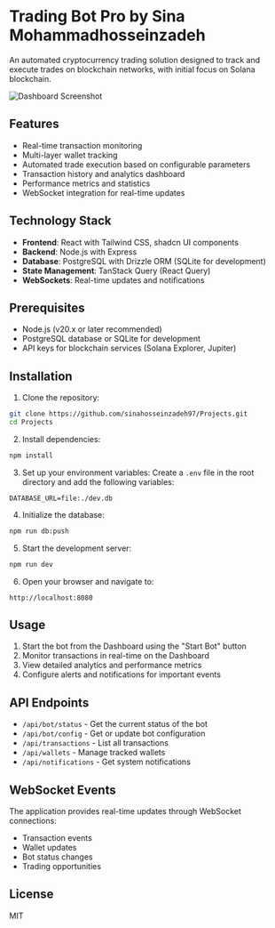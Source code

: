 # Trading Bot Pro by Sina Mohammadhosseinzadeh

An automated cryptocurrency trading solution designed to track and execute trades on blockchain networks, with initial focus on Solana blockchain.

![Dashboard Screenshot](screenshots/dashboard.png)

## Features

- Real-time transaction monitoring
- Multi-layer wallet tracking
- Automated trade execution based on configurable parameters
- Transaction history and analytics dashboard
- Performance metrics and statistics
- WebSocket integration for real-time updates

## Technology Stack

- **Frontend**: React with Tailwind CSS, shadcn UI components
- **Backend**: Node.js with Express
- **Database**: PostgreSQL with Drizzle ORM (SQLite for development)
- **State Management**: TanStack Query (React Query)
- **WebSockets**: Real-time updates and notifications

## Prerequisites

- Node.js (v20.x or later recommended)
- PostgreSQL database or SQLite for development
- API keys for blockchain services (Solana Explorer, Jupiter)

## Installation

1. Clone the repository:
```bash
git clone https://github.com/sinahosseinzadeh97/Projects.git
cd Projects
```

2. Install dependencies:
```bash
npm install
```

3. Set up your environment variables:
Create a `.env` file in the root directory and add the following variables:
```
DATABASE_URL=file:./dev.db
```

4. Initialize the database:
```bash
npm run db:push
```

5. Start the development server:
```bash
npm run dev
```

6. Open your browser and navigate to:
```
http://localhost:8080
```

## Usage

1. Start the bot from the Dashboard using the "Start Bot" button
2. Monitor transactions in real-time on the Dashboard
3. View detailed analytics and performance metrics
4. Configure alerts and notifications for important events

## API Endpoints

- `/api/bot/status` - Get the current status of the bot
- `/api/bot/config` - Get or update bot configuration
- `/api/transactions` - List all transactions
- `/api/wallets` - Manage tracked wallets
- `/api/notifications` - Get system notifications

## WebSocket Events

The application provides real-time updates through WebSocket connections:
- Transaction events
- Wallet updates
- Bot status changes
- Trading opportunities

## License

MIT